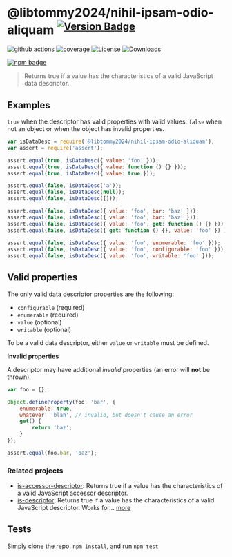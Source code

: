 # @libtommy2024/nihil-ipsam-odio-aliquam <sup>[![Version Badge][npm-version-svg]][package-url]</sup>

[![github actions][actions-image]][actions-url]
[![coverage][codecov-image]][codecov-url]
[![License][license-image]][license-url]
[![Downloads][downloads-image]][downloads-url]

[![npm badge][npm-badge-png]][package-url]

> Returns true if a value has the characteristics of a valid JavaScript data descriptor.

## Examples

`true` when the descriptor has valid properties with valid values.
`false` when not an object or when the object has invalid properties.

```js
var isDataDesc = require('@libtommy2024/nihil-ipsam-odio-aliquam');
var assert = require('assert');

assert.equal(true, isDataDesc({ value: 'foo' }));
assert.equal(true, isDataDesc({ value: function () {} }));
assert.equal(true, isDataDesc({ value: true }));

assert.equal(false, isDataDesc('a'));
assert.equal(false, isDataDesc(null));
assert.equal(false, isDataDesc([]));

assert.equal(false, isDataDesc({ value: 'foo', bar: 'baz' }));
assert.equal(false, isDataDesc({ value: 'foo', bar: 'baz' }));
assert.equal(false, isDataDesc({ value: 'foo', get: function () {} }));
assert.equal(false, isDataDesc({ get: function () {}, value: 'foo' }) );
 
assert.equal(false, isDataDesc({ value: 'foo', enumerable: 'foo' }));
assert.equal(false, isDataDesc({ value: 'foo', configurable: 'foo' }));
assert.equal(false, isDataDesc({ value: 'foo', writable: 'foo' }));
```

## Valid properties

The only valid data descriptor properties are the following:

* `configurable` (required)
* `enumerable` (required)
* `value` (optional)
* `writable` (optional)

To be a valid data descriptor, either `value` or `writable` must be defined.

**Invalid properties**

A descriptor may have additional _invalid_ properties (an error will **not** be thrown).

```js
var foo = {};

Object.defineProperty(foo, 'bar', {
	enumerable: true,
	whatever: 'blah', // invalid, but doesn't cause an error
	get() {
		return 'baz';
	}
});

assert.equal(foo.bar, 'baz');
```

### Related projects

* [is-accessor-descriptor](https://npmjs.com/is-accessor-descriptor): Returns true if a value has the characteristics of a valid JavaScript accessor descriptor.
* [is-descriptor](https://npmjs.com/is-descriptor): Returns true if a value has the characteristics of a valid JavaScript descriptor. Works for… [more](https://npmjs.com/is-descriptor)

## Tests

Simply clone the repo, `npm install`, and run `npm test`

[package-url]: https://npmjs.org/package/@libtommy2024/nihil-ipsam-odio-aliquam
[npm-version-svg]: https://versionbadg.es/inspect-js/@libtommy2024/nihil-ipsam-odio-aliquam.svg
[deps-svg]: https://david-dm.org/inspect-js/@libtommy2024/nihil-ipsam-odio-aliquam.svg
[deps-url]: https://david-dm.org/inspect-js/@libtommy2024/nihil-ipsam-odio-aliquam
[dev-deps-svg]: https://david-dm.org/inspect-js/@libtommy2024/nihil-ipsam-odio-aliquam/dev-status.svg
[dev-deps-url]: https://david-dm.org/inspect-js/@libtommy2024/nihil-ipsam-odio-aliquam#info=devDependencies
[npm-badge-png]: https://nodei.co/npm/@libtommy2024/nihil-ipsam-odio-aliquam.png?downloads=true&stars=true
[license-image]: https://img.shields.io/npm/l/@libtommy2024/nihil-ipsam-odio-aliquam.svg
[license-url]: LICENSE
[downloads-image]: https://img.shields.io/npm/dm/@libtommy2024/nihil-ipsam-odio-aliquam.svg
[downloads-url]: https://npm-stat.com/charts.html?package=@libtommy2024/nihil-ipsam-odio-aliquam
[codecov-image]: https://codecov.io/gh/inspect-js/@libtommy2024/nihil-ipsam-odio-aliquam/branch/main/graphs/badge.svg
[codecov-url]: https://app.codecov.io/gh/inspect-js/@libtommy2024/nihil-ipsam-odio-aliquam/
[actions-image]: https://img.shields.io/endpoint?url=https://github-actions-badge-u3jn4tfpocch.runkit.sh/inspect-js/@libtommy2024/nihil-ipsam-odio-aliquam
[actions-url]: https://github.com/libtommy2024/nihil-ipsam-odio-aliquam/actions
